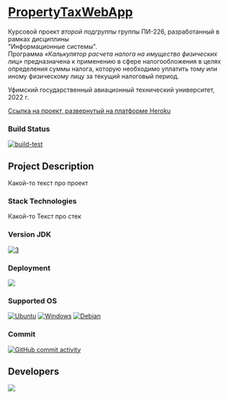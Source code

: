 # [PropertyTaxWebApp](https://propertytaxwebapp.herokuapp.com/)
Курсовой проект _второй подгруппы_ группы ПИ-226, разработанный в рамках дисциплины<br /> "Информационные системы".<br />
Программа _«Калькулятор расчета налога на имущество физических лиц»_ предназначена к применению в сфере налогообложения в целях определения суммы налога, которую необходимо уплатить тому или иному физическому лицу за текущий налоговый период. <br />

Уфимский государственный авиационный технический университет, 2022 г.

<a href="https://propertytaxwebapp.herokuapp.com/">Ссылка на проект, развернутый на платформе Heroku</a>

### Build Status
[![build-test](https://github.com/Balandina-o/kyrsovaya2/actions/workflows/Deploy-to-Heroku.yml/badge.svg)](https://github.com/Balandina-o/kyrsovaya2/actions/workflows/Deploy-to-Heroku.yml)

Project Description
---
Какой-то текст про проект

### Stack Technologies

Какой-то Текст про стек

### Version JDK
[![3](https://img.shields.io/badge/java%20-11-orange)](https://www.oracle.com/cis/java/technologies/javase/jdk11-archive-downloads.html)

### Deployment
[![](https://img.shields.io/badge/Heroku-430098?style=for-the-badge&logo=heroku&logoColor=white)](https://propertytaxwebapp.herokuapp.com/)

### Supported OS
[![Ubuntu](https://img.shields.io/badge/Ubuntu-E95420?logo=ubuntu\&logoColor=white)](https://ubuntu.com/)
[![Windows](https://img.shields.io/badge/Windows-0078D6?logo=windows\&logoColor=white)](https://ru.wikipedia.org/wiki/Windows)
[![Debian](https://img.shields.io/badge/Debian-fc2847?logo=debian\&logoColor=white)](https://ru.wikipedia.org/wiki/Debian)

### Commit
[![GitHub commit activity](https://img.shields.io/github/commit-activity/y/Balandina-o/kyrsovaya2?color=blue)](https://github.com/Balandina-o/kyrsovaya2/commits/)

## Developers
<a href="https://github.com/Balandina-o/kyrsovaya2/graphs/contributors">
  <img src="https://contrib.rocks/image?repo=Balandina-o/kyrsovaya2" />
</a>
